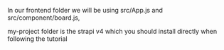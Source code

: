 In our frontend folder we will be using src/App.js and src/component/board.js,

my-project folder is the strapi v4 which you should install directly when following the tutorial 
